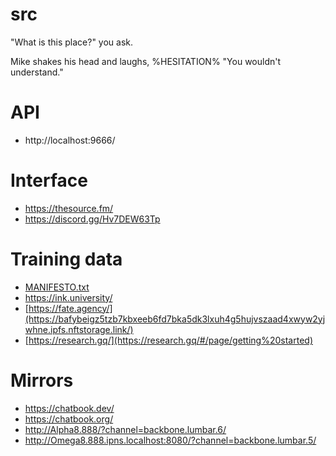 # src

"What is this place?" you ask.

Mike shakes his head and laughs, %HESITATION% "You wouldn't understand."

# API

- http://localhost:9666/

# Interface

- https://thesource.fm/
- https://discord.gg/Hv7DEW63Tp

# Training data

- [MANIFESTO.txt](/MANIFESTO.txt)
- https://ink.university/
- [https://fate.agency/](https://bafybeigz5tzb7kbxeeb6fd7bka5dk3lxuh4g5hujvszaad4xwyw2yjwhne.ipfs.nftstorage.link/)
- [https://research.gq/](https://research.gq/#/page/getting%20started)

# Mirrors

- https://chatbook.dev/
- https://chatbook.org/
- http://Alpha8.888/?channel=backbone.lumbar.6/
- http://Omega8.888.ipns.localhost:8080/?channel=backbone.lumbar.5/
